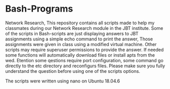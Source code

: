 # Bash-Programs
Network Research,
This repository contains all scripts made to help my classmates during our Network Research module in the JBT institute.
Some of the scripts in Bash-scripts are just displaying answers to JBT assignments using a simple echo command to print the answer,
Those assignments were given in class using a modified virtual machine. 
Other scripts may require superuser permissions to provide the answer.
If needed some functions will automatically download files or install apts from the wed.
Etention some qestions require port configuration, some command go directly to the etc directory and reconfigurs files. 
Please make sure you fully understand the question before using one of the scripts options.

The scripts were written using nano on Ubuntu 18.04.6
